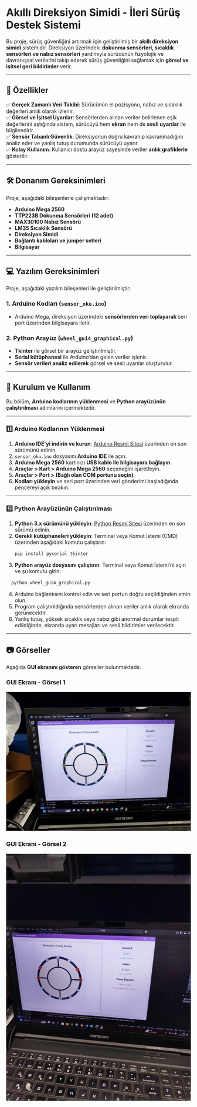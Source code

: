 # Akıllı Direksiyon Simidi - İleri Sürüş Destek Sistemi

Bu proje, sürüş güvenliğini artırmak için geliştirilmiş bir **akıllı direksiyon simidi** sistemidir. Direksiyon üzerindeki **dokunma sensörleri, sıcaklık sensörleri ve nabız sensörleri** yardımıyla sürücünün fizyolojik ve davranışsal verilerini takip ederek sürüş güvenliğini sağlamak için **görsel ve işitsel geri bildirimler** verir.

---

## 🚀 Özellikler

✅ **Gerçek Zamanlı Veri Takibi**: Sürücünün el pozisyonu, nabız ve sıcaklık değerleri anlık olarak izlenir.  
✅ **Görsel ve İşitsel Uyarılar**: Sensörlerden alınan veriler belirlenen eşik değerlerini aştığında sistem, sürücüyü hem **ekran** hem de **sesli uyarılar** ile bilgilendirir.  
✅ **Sensör Tabanlı Güvenlik**: Direksiyonun doğru kavranıp kavranmadığını analiz eder ve yanlış tutuş durumunda sürücüyü uyarır.  
✅ **Kolay Kullanım**: Kullanıcı dostu arayüz sayesinde veriler **anlık grafiklerle** gösterilir.

---

## 🛠 Donanım Gereksinimleri

Proje, aşağıdaki bileşenlerle çalışmaktadır:

- **Arduino Mega 2560**
- **TTP223B Dokunma Sensörleri (12 adet)**
- **MAX30100 Nabız Sensörü**
- **LM35 Sıcaklık Sensörü**
- **Direksiyon Simidi**
- **Bağlantı kabloları ve jumper setleri**
- **Bilgisayar**

---

## 💻 Yazılım Gereksinimleri

Proje, aşağıdaki yazılım bileşenleri ile geliştirilmiştir:

### **1. Arduino Kodları (`sensor_oku.ino`)**

- Arduino Mega, direksiyon üzerindeki **sensörlerden veri toplayarak** seri port üzerinden bilgisayara iletir.

### **2. Python Arayüz (`wheel_gui4_graphical.py`)**

- **Tkinter** ile görsel bir arayüz geliştirilmiştir.
- **Serial kütüphanesi** ile Arduino’dan gelen veriler işlenir.
- **Sensör verileri analiz edilerek** görsel ve sesli uyarılar oluşturulur.

---

## 🔧 Kurulum ve Kullanım

Bu bölüm, **Arduino kodlarının yüklenmesi** ve **Python arayüzünün çalıştırılması** adımlarını içermektedir.

---

### **1️⃣ Arduino Kodlarının Yüklenmesi**

1. **Arduino IDE’yi indirin ve kurun**: [Arduino Resmi Sitesi](https://www.arduino.cc/en/software) üzerinden en son sürümünü edinin.
2. `sensor_oku.ino` dosyasını **Arduino IDE** ile açın.
3. **Arduino Mega 2560** kartınızı **USB kablo ile bilgisayara bağlayın**.
4. **Araçlar > Kart > Arduino Mega 2560** seçeneğini işaretleyin.
5. **Araçlar > Port > (Bağlı olan COM portunu seçin)**.
6. **Kodları yükleyin** ve seri port üzerinden veri gönderimi başladığında pencereyi açık bırakın.

---

### **2️⃣ Python Arayüzünün Çalıştırılması**

1. **Python 3.x sürümünü yükleyin**: [Python Resmi Sitesi](https://www.python.org/downloads/) üzerinden en son sürümü edinin.
2. **Gerekli kütüphaneleri yükleyin**: Terminal veya Komut İstemi (CMD) üzerinden aşağıdaki komutu çalıştırın:
   ```sh
   pip install pyserial tkinter
   ```
3. **Python arayüz dosyasını çalıştırın**: Terminal veya Komut İstemi’ni açın ve şu komutu girin:

```sh
  python wheel_gui4_graphical.py
```

4. Arduino bağlantısını kontrol edin ve seri portun doğru seçildiğinden emin olun.
5. Program çalıştırıldığında sensörlerden alınan veriler anlık olarak ekranda görünecektir.
6. Yanlış tutuş, yüksek sıcaklık veya nabız gibi anormal durumlar tespit edildiğinde, ekranda uyarı mesajları ve sesli bildirimler verilecektir.

---

## 📷 Görseller

Aşağıda **GUI ekranını gösteren** görseller bulunmaktadır.

### **GUI Ekranı - Görsel 1**

![GUI Ekranı 1](images/1.jpg)

### **GUI Ekranı - Görsel 2**

![GUI Ekranı 2](images/2.jpg)
